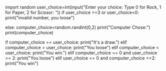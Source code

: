 import random
user_choice=int(input("Enter your choice: Type 0 for Rock, 1 for Paper, 2 for Scissor: "))
if user_choice >=3 or user_choice<0:
  print("invalid number, you loose")

else:
  computer_choice=random.randint(0,2)
  print("Computer Chose:")
  print(computer_choice)



  if computer_choice == user_choice:
    print("It's a draw.")
  elif computer_choice > user_choice:
    print("You loose")
  elif computer_choice < user_choice:
    print("You win.")
  elif computer_choice == 0 and user_choice == 2:
      print("You loose")
  elif user_choice == 0 and computer_choice ==2:
    print("You win")
